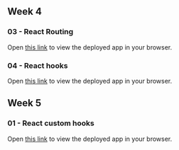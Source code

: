 ## Week 4
### 03 - React Routing

Open [this link](https://users.metropolia.fi/~quangth/week4-react-routing/) to view the deployed app in your browser.

### 04 - React hooks

Open [this link](https://users.metropolia.fi/~quangth/week4-react-hooks/) to view the deployed app in your browser.

## Week 5
### 01 - React custom hooks

Open [this link](https://users.metropolia.fi/~quangth/week5-react-custom-hooks/) to view the deployed app in your browser.